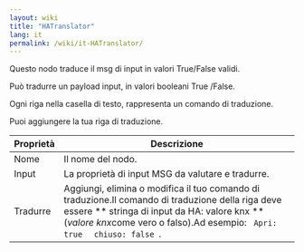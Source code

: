 ```yaml
---
layout: wiki
title: "HATranslator"
lang: it
permalink: /wiki/it-HATranslator/
---
```

Questo nodo traduce il msg di input in valori True/False validi. 

Può tradurre un payload input, in valori booleani True /False. 

Ogni riga nella casella di testo, rappresenta un comando di traduzione.

Puoi aggiungere la tua riga di traduzione. 

| Proprietà | Descrizione |
|-|-|
|Nome |Il nome del nodo.|
|Input |La proprietà di input MSG da valutare e tradurre.|
|Tradurre |Aggiungi, elimina o modifica il tuo comando di traduzione.Il comando di traduzione della riga deve essere \*\* stringa di input da HA: valore knx \*\* (_valore kn&#x78;_&#x63;ome vero o falso).Ad esempio: <code> Apri: true </code> <code> chiuso: false </code>.|
